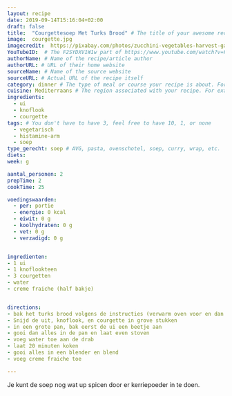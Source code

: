 ```yaml
---
layout: recipe
date: 2019-09-14T15:16:04+02:00
draft: false
title:  "Courgettesoep Met Turks Brood" # The title of your awesome recipe
image:  courgette.jpg
imagecredit:  https://pixabay.com/photos/zucchini-vegetables-harvest-garden-1659094/
YouTubeID:  # The F2SYDXV1W1w part of https://www.youtube.com/watch?v=F2SYDXV1W1w
authorName: # Name of the recipe/article author
authorURL: # URL of their home website
sourceName: # Name of the source website
sourceURL: # Actual URL of the recipe itself
category: dinner # The type of meal or course your recipe is about. For example: "dinner", "entree", or "dessert".
cuisine: Mediterraans # The region associated with your recipe. For example, Italiaans, Mediterraans", or Eigen.
ingredients:
  - ui
  - knoflook
  - courgette
tags: # You don't have to have 3, feel free to have 10, 1, or none
  - vegetarisch
  - histamine-arm
  - soep
type_gerecht: soep # AVG, pasta, ovenschotel, soep, curry, wrap, etc.
diets:
week: g

aantal_personen: 2
prepTime: 2
cookTime: 25

voedingswaarden:
  - per: portie
  - energie: 0 kcal
  - eiwit: 0 g
  - koolhydraten: 0 g
  - vet: 0 g
  - verzadigd: 0 g


ingredienten:
- 1 ui
- 1 knoflookteen
- 3 courgetten
- water
- creme fraiche (half bakje)


directions:
- bak het turks brood volgens de instructies (verwarm oven voor en dan 6 minuten ofzo)
- Snijd de uit, knoflook, en courgette in grove stukken
- in een grote pan, bak eerst de ui een beetje aan
- gooi dan alles in de pan en laat even stoven
- voeg water toe aan de drab
- laat 20 minuten koken
- gooi alles in een blender en blend
- voeg creme fraiche toe

---
```


Je kunt de soep nog wat up spicen door er kerriepoeder in te doen.
